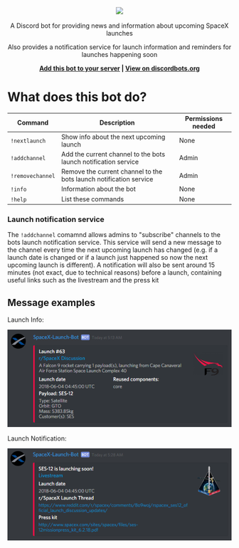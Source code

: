 <p align="center">
<img width="400" src="https://discordbots.org/api/widget/411618411169447950.svg" href='https://discordbots.org/bot/411618411169447950'>
</p>

<p align="center">
A Discord bot for providing news and information about upcoming SpaceX launches
</p>
<p align="center">
Also provides a notification service for launch information and reminders for launches happening soon
</p>

<p align="center"><b><a href="https://discordapp.com/oauth2/authorize?client_id=411618411169447950&scope=bot&permissions=248896">Add this bot to your server</a> | <a href="https://discordbots.org/bot/411618411169447950">View on discordbots.org</a></b></p>

# What does this bot do?

Command|Description|Permissions needed
---|---|---
`!nextlaunch`|Show info about the next upcoming launch|None
`!addchannel`|Add the current channel to the bots launch notification service|Admin
`!removechannel`|Remove the current channel to the bots launch notification service|Admin
`!info`|Information about the bot|None
`!help`|List these commands|None

### Launch notification service

The `!addchannel` comamnd allows admins to "subscribe" channels to the bots launch notification service. This service will send a new message to the channel every time the next upcoming launch has changed (e.g. if a launch date is changed or if a launch just happened so now the next upcoming launch is different). A notification will also be sent around 15 minutes (not exact, due to technical reasons) before a launch, containing useful links such as the livestream and the press kit

## Message examples

Launch Info:

![LaunchInfo](screenshots/launchInfo.png)

Launch Notification:

![LaunchNotif](screenshots/launchNotif.png)
